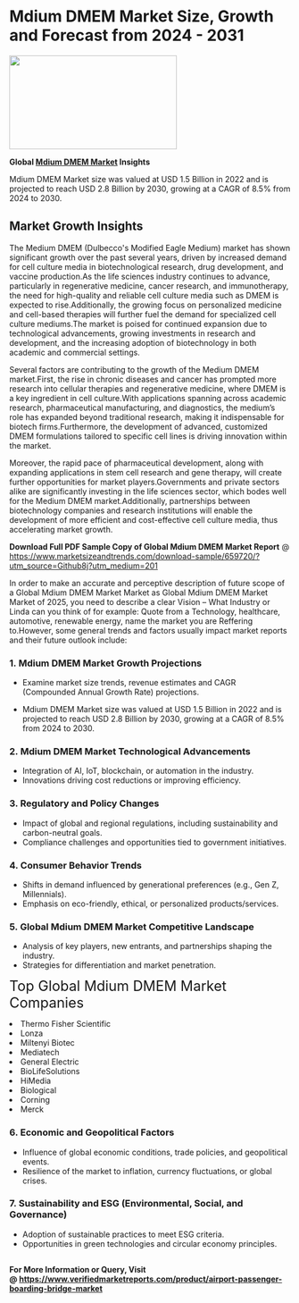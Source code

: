 <H1>Mdium DMEM Market Size, Growth and Forecast from 2024 - 2031</H1><img class="aligncenter size-medium wp-image-584254" src="https://thirdeyenews.in/wp-content/uploads/2024/09/Global-Market-Research-300x168.jpeg" alt="" width="300" height="168" /><p><strong>Global&nbsp;<a href="https://www.marketsizeandtrends.com/download-sample/659720/?utm_source=Github8j?utm_medium=201">Mdium DMEM Market</a> Insights</strong></p><p>Mdium DMEM Market size was valued at USD 1.5 Billion in 2022 and is projected to reach USD 2.8 Billion by 2030, growing at a CAGR of 8.5% from 2024 to 2030.</p><p><h2>Market Growth Insights</h2> <p>The Medium DMEM (Dulbecco's Modified Eagle Medium) market has shown significant growth over the past several years, driven by increased demand for cell culture media in biotechnological research, drug development, and vaccine production.As the life sciences industry continues to advance, particularly in regenerative medicine, cancer research, and immunotherapy, the need for high-quality and reliable cell culture media such as DMEM is expected to rise.Additionally, the growing focus on personalized medicine and cell-based therapies will further fuel the demand for specialized cell culture mediums.The market is poised for continued expansion due to technological advancements, growing investments in research and development, and the increasing adoption of biotechnology in both academic and commercial settings.</p> <p>Several factors are contributing to the growth of the Medium DMEM market.First, the rise in chronic diseases and cancer has prompted more research into cellular therapies and regenerative medicine, where DMEM is a key ingredient in cell culture.With applications spanning across academic research, pharmaceutical manufacturing, and diagnostics, the medium’s role has expanded beyond traditional research, making it indispensable for biotech firms.Furthermore, the development of advanced, customized DMEM formulations tailored to specific cell lines is driving innovation within the market.</p> <p>Moreover, the rapid pace of pharmaceutical development, along with expanding applications in stem cell research and gene therapy, will create further opportunities for market players.Governments and private sectors alike are significantly investing in the life sciences sector, which bodes well for the Medium DMEM market.Additionally, partnerships between biotechnology companies and research institutions will enable the development of more efficient and cost-effective cell culture media, thus accelerating market growth.</p> <p><span class=""><strong>Download Full PDF Sample Copy of Global Mdium DMEM Market Report</strong> @ <a href="https://www.marketsizeandtrends.com/download-sample/659720/?utm_source=Github8j?utm_medium=201" target="_blank">https://www.marketsizeandtrends.com/download-sample/659720/?utm_source=Github8j?utm_medium=201</a></span></p><p>In order to make an accurate and perceptive description of future scope of a Global&nbsp;Mdium DMEM Market Market as Global&nbsp;Mdium DMEM Market Market of 2025, you need to describe a clear Vision &ndash; What Industry or Linda can you think of for example: Quote from a Technology, healthcare, automotive, renewable energy, name the market you are Reffering to.However, some general trends and factors usually impact market reports and their future outlook include:</p><h3>1.&nbsp;<strong>Mdium DMEM Market Growth Projections</strong></h3><ul><li>Examine market size trends, revenue estimates and CAGR (Compounded Annual Growth Rate) projections.</li><li><p>Mdium DMEM Market size was valued at USD 1.5 Billion in 2022 and is projected to reach USD 2.8 Billion by 2030, growing at a CAGR of 8.5% from 2024 to 2030.</p></li></ul><h3>2.&nbsp;<strong>Mdium DMEM Market Technological Advancements</strong></h3><ul><li>Integration of AI, IoT, blockchain, or automation in the industry.</li><li>Innovations driving cost reductions or improving efficiency.</li></ul><h3>3.&nbsp;<strong>Regulatory and Policy Changes</strong></h3><ul><li>Impact of global and regional regulations, including sustainability and carbon-neutral goals.</li><li>Compliance challenges and opportunities tied to government initiatives.</li></ul><h3>4.&nbsp;<strong>Consumer Behavior Trends</strong></h3><ul><li>Shifts in demand influenced by generational preferences (e.g., Gen Z, Millennials).</li><li>Emphasis on eco-friendly, ethical, or personalized products/services.</li></ul><h3>5.&nbsp;<strong>Global Mdium DMEM Market Competitive Landscape</strong></h3><ul><li>Analysis of key players, new entrants, and partnerships shaping the industry.</li><li>Strategies for differentiation and market penetration.</li></ul><p data-pm-slice="1 1 []"><span style="color: inherit; font-family: inherit; font-size: 25px;">Top Global Mdium DMEM Market Companies</span></p><div class="" data-test-id=""><p><li>Thermo Fisher Scientific</li><li> Lonza</li><li> Miltenyi Biotec</li><li> Mediatech</li><li> General Electric</li><li> BioLifeSolutions</li><li> HiMedia</li><li> Biological</li><li> Corning</li><li> Merck</li></p></div><h3>6.&nbsp;<strong>Economic and Geopolitical Factors</strong></h3><ul><li>Influence of global economic conditions, trade policies, and geopolitical events.</li><li>Resilience of the market to inflation, currency fluctuations, or global crises.</li></ul><h3>7.&nbsp;<strong>Sustainability and ESG (Environmental, Social, and Governance)</strong></h3><ul><li>Adoption of sustainable practices to meet ESG criteria.</li><li>Opportunities in green technologies and circular economy principles.</li></ul><h2><strong style="font-size: 14px;">For More Information or Query, Visit @&nbsp;</strong><a style="background-color: #ffffff; font-size: 14px;" href="https://www.marketsizeandtrends.com/report/mdium-dmem-market/" target="_blank">https://www.verifiedmarketreports.com/product/airport-passenger-boarding-bridge-market</a></h2>